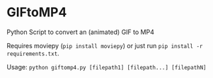 # GIFtoMP4
Python Script to convert an (animated) GIF to MP4

Requires moviepy (`pip install moviepy`) or just run `pip install -r requirements.txt`.

Usage:
`python giftomp4.py [filepath1] [filepath...] [filepathN]`